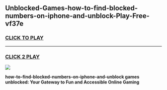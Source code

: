 
## Unblocked-Games-how-to-find-blocked-numbers-on-iphone-and-unblock-Play-Free-vf37e
<h3>
<a href="https://premium76.site?title=how-to-find-blocked-numbers-on-iphone-and-unblock&ref=12A">CLICK TO PLAY</a></h3>
<hr>

<h3>
<a href="https://premium76.site?title=how-to-find-blocked-numbers-on-iphone-and-unblock&ref=12A">CLICK 2 PLAY</a>
  
</h3>

<a href="https://premium76.site?title=how-to-find-blocked-numbers-on-iphone-and-unblock&ref=12A"><img src="https://clearcache.store/games.png"></a>


**how-to-find-blocked-numbers-on-iphone-and-unblock games unblocked: Your Gateway to Fun and Accessible Online Gaming**
